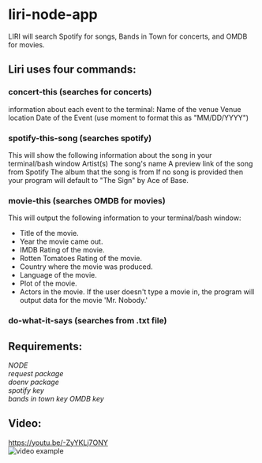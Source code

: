 # liri-node-app
LIRI will search Spotify for songs, Bands in Town for concerts, and OMDB for movies.

## Liri uses four commands:

### concert-this (searches for concerts)
information about each event to the terminal:
Name of the venue
Venue location
Date of the Event (use moment to format this as "MM/DD/YYYY")

### spotify-this-song (searches spotify)
This will show the following information about the song in your terminal/bash window
Artist(s)
The song's name
A preview link of the song from Spotify
The album that the song is from
If no song is provided then your program will default to "The Sign" by Ace of Base.

### movie-this (searches OMDB for movies)
This will output the following information to your terminal/bash window:
   * Title of the movie.
   * Year the movie came out.
   * IMDB Rating of the movie.
   * Rotten Tomatoes Rating of the movie.
   * Country where the movie was produced.
   * Language of the movie.
   * Plot of the movie.
   * Actors in the movie.
If the user doesn't type a movie in, the program will output data for the movie 'Mr. Nobody.'

### do-what-it-says (searches from .txt file)

## Requirements:
*NODE*   
*request package*  
*doenv package*  
*spotify key*  
*bands in town key*
*OMDB key*

## Video:
https://youtu.be/-ZyYKLj7ONY  
![video example](https://user-images.githubusercontent.com/39473837/46988991-04e8fe80-d0b0-11e8-85d2-f1c2a960a441.gif)


